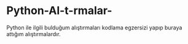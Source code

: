 # Python-Al-t-rmalar-
Python ile ilgili bulduğum alıştırmaları kodlama egzersizi yapıp buraya attığım alıştırmalardır.
